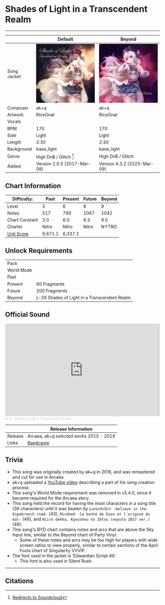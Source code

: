 # Shades of Light in a Transcendent Realm

___

| | Default | Beyond |
|---|---|---|
| Song Jacket | ![Jacket](../gallery/Shades_of_light.png) | ![Jacket](../gallery/Shades_of_Light_in_a_Transcendent_Realm_BYD.png) |
| Composer | ak+q | ak+q |
| Artwork | RiceGnat | RiceGnat |
| Vocals | | |
| BPM | 170 | 170 |
| Side | Light | Light |
| Length | 2:30 | 2:30 |
| Background | base_light | base_light |
| Genre | High DnB / Glitch [^1] | High DnB / Glitch |
| Added | Version 1.0.5 (2017-Mar-08) | Version 4.3.2 (2023-Mar-09) |

## Chart Information

| Difficulty: | Past | Present | Future | Beyond |
| --- | --- | --- | --- | --- |
| Level | 3 | 6 | 8 | 9 |
| Notes | 517 | 789 | 1067 | 1042 |
| Chart Constant | 3.0 | 6.0 | 8.3 | 9.0 |
| Charter | Nitro | Nitro | Nitro | N↑TRO |
| [Unit Score](../game/scoring.md#unit-score) | 9,671.1 | 6,337.1 | | |

## Unlock Requirements

| | |
| --- | --- |
| Pack | |
| World Mode | |
| Past | |
| Present | 60 Fragments |
| Future | 200 Fragments |
| Beyond | L-29 Shades of Light in a Transcendent Realm |

## Official Sound

<iframe width="100%" height="300" scrolling="no" frameborder="no" allow="autoplay" src="https://w.soundcloud.com/player/?url=https%3A//api.soundcloud.com/tracks/273739966&color=%23ff5500&auto_play=false&hide_related=false&show_comments=true&show_user=true&show_reposts=false&show_teaser=true&visual=true"></iframe><div style="font-size: 10px; color: #cccccc;line-break: anywhere;word-break: normal;overflow: hidden;white-space: nowrap;text-overflow: ellipsis; font-family: Interstate,Lucida Grande,Lucida Sans Unicode,Lucida Sans,Garuda,Verdana,Tahoma,sans-serif;font-weight: 100;"><a href="https://soundcloud.com/ak_q" title="ak+q" target="_blank" style="color: #cccccc; text-decoration: none;">ak+q</a> · <a href="https://soundcloud.com/ak_q/shades-of-light-in-a-transcendent-realm" title="Shades of Light in a Transcendent Realm" target="_blank" style="color: #cccccc; text-decoration: none;">Shades of Light in a Transcendent Realm</a></div>

| | Release Information |
|---|---|
| Release | Arcaea, *ak+q selected works 2015 - 2019* |
| Links | [Bandcamp](https://ak-q.bandcamp.com/track/shades-of-light-in-a-transcendent-realm) |

## Trivia

- This song was originally created by ak+q in 2016, and was remastered and cut for use in Arcaea
- ak+q uploaded a [YouTube video](https://www.youtube.com/watch?v=nP70bnzpYDY) describing a part of his song creation process
- This song's World Mode requirement was removed in v5.4.0, since it became required for the Arcaea story.
- This song held the record for having the most characters in a song title (39 characters) until it was beaten by `LunarOrbit -believe in the Espebranch road-` (43), `Misdeed -la bonté de Dieu et l'origine du mal-` (46), and `Hiiro Gekka, Kyoushou no Zetsu (nayuta 2017 ver.)` (49).
- This song's BYD chart contains notes and arcs that are above the Sky Input line, similar to the Beyond chart of Party Vinyl.
  - Some of these notes and arcs may be too high for players with wide screen ratios to view properly, similar to certain sections of the April Fools chart of Singularity VVVIP.
- The font used in the jacket is 'Edwardian Script Alt'.
  - This font is also used in Silent Rush.

___

## Citations

[^1]: [Redirects to Soundcloud](https://soundcloud.com/ak_q/shades-of-light-in-a-transcendent-realm)

